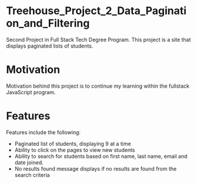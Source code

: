 # Treehouse_Project_2_Data_Pagination_and_Filtering
Second Project in Full Stack Tech Degree Program. This project is a site that displays paginated lists of students.
 
# Motivation
Motivation behind this project is to continue my learning within the fullstack JavaScript program.

# Features
Features include the following:
- Paginated list of students, displaying 9 at a time
- Ability to click on the pages to view new students
- Ability to search for students based on first name, last name, email and date joined.
- No results found message displays if no results are found from the search criteria
